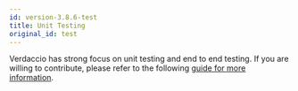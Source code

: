 ```yaml
---
id: version-3.8.6-test
title: Unit Testing
original_id: test
---
```


Verdaccio has strong focus on unit testing and end to end testing. If you are willing to contribute, 
please refer to the following [guide for more information](https://github.com/verdaccio/verdaccio/wiki/Developing-new-tests).
